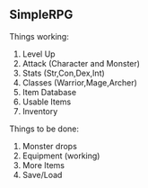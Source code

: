 ## SimpleRPG

Things working:
1. Level Up
2. Attack (Character and Monster)
3. Stats (Str,Con,Dex,Int)
4. Classes (Warrior,Mage,Archer)
5. Item Database
6. Usable Items
7. Inventory

Things to be done:
1. Monster drops
2. Equipment (working)
3. More Items
4. Save/Load
